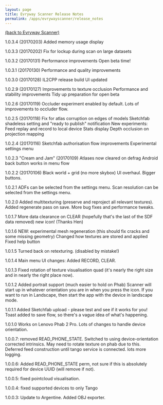 ```yaml
---
layout: page
title: Evryway Scanner Release Notes
permalink: /apps/evrywayscanner/release_notes
---
```


[(back to Evryway Scanner)](index)

1.0.3.4 (20170203)
Added memory usage display

1.0.3.3 (20170202)
Fix for lockup during scan on large datasets

1.0.3.2 (20170131)
Performance improvements
Open beta time!

1.0.3.1 (20170130)
Performance and quality improvements

1.0.3.0 (20170128)
IL2CPP release build
UI updated

1.0.2.9 (20170127)
Improvements to texture occlusion
Performance and stability improvements
Tidy up preparation for open beta

1.0.2.6 (20170119)
Occluder experiment enabled by default.
Lots of improvements to occluder flow.

1.0.2.5 (20170118)
Fix for atlas corruption on edges of models
Sketchfab shadeless setting and "ready to publish" notification
New experiments:
Feed replay and record to local device
Stats display 
Depth occlusion on projection mapping

1.0.2.4 (20170116)
Sketchfab authorisation flow improvements
Experimental settings menu

1.0.2.3 "Cream and Jam" (20170109)
Atlases now cleared on defrag
Android back button works in menu flow

1.0.2.2   (20170106)
Black world + grid (no more skybox)
UI overhaul. Bigger buttons.

1.0.2.1
ADFs can be selected from the settings menu.
Scan resolution can be selected from the settings menu.

1.0.2.0
Added multitexturing (preserve and reproject all relevant textures).
Added regenerate pass on save.
More bug fixes and performance tweaks.

1.0.1.7
More data clearance on CLEAR (hopefully that's the last of the SDF data removed)
new icon! (Thanks Hen)

1.0.1.6
NEW: experimental mesh regeneration
(this should fix cracks and some missing geometry)
Changed how textures are stored and applied
Fixed help button

1.0.1.5
Turned back on retexturing. (disabled by mistake!)

1.0.1.4
Main menu UI changes:
Added RECORD, CLEAR.

1.0.1.3
Fixed rotation of texture visualisation quad (it's nearly the right size and in nearly the right place now).

1.0.1.2
Added portrait support (much easier to hold on Phab)
Scanner will start up in whatever orientation you are in when you press the icon. If you want to run in Landscape, then start the app with the device in landscape mode.

1.0.1.1
Added Sketchfab upload - please test and see if it works for you!
Toast added to save flow, so there's a vague idea of what's happening.

1.0.1.0
Works on Lenovo Phab 2 Pro.
Lots of changes to handle device orientation.

1.0.0.7:
removed READ_PHONE_STATE.
Switched to using device-orientation corrected intrinsics. May need to rotate texture on phab due to this.
Deferred feed construction until tango service is connected.
lots more logging.

1.0.0.6:
Added READ_PHONE_STATE perm, not sure if this is absolutely required for device UUID (will remove if not).

1.0.0.5:
fixed pointcloud visualisation. 

1.0.0.4:
fixed supported devices to only Tango 


1.0.0.3:
Update to Argentine.
Added OBJ exporter.
